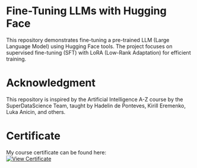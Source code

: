 # Fine-Tuning LLMs with Hugging Face
This repository demonstrates fine-tuning a pre-trained LLM (Large Language Model) using Hugging Face tools. The project focuses on supervised fine-tuning (SFT) with LoRA (Low-Rank Adaptation) for efficient training.

# Acknowledgment
This repository is inspired by the Artificial Intelligence A-Z course by the SuperDataScience Team, taught by Hadelin de Ponteves, Kirill Eremenko, Luka Anicin, and others.

# Certificate
My course certificate can be found here:  
[![View Certificate](https://img.shields.io/badge/Udemy-Certificate-blue)](https://concordia.udemy.com/certificate/UC-e3586052-f943-46e7-b362-8a8787786feb/)
